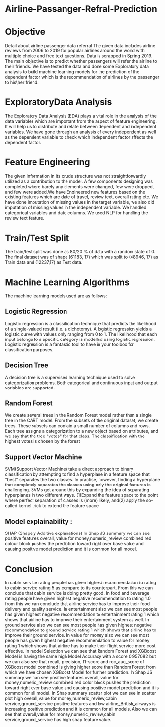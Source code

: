 # Airline-Passanger-Refral-Prediction

# Objective
Detail about airline passenger data referral The given data includes airline reviews from 2006 to 2019 for popular airlines around the world with multiple choice and free text questions. Data is scrapped in Spring 2019. The main objective is to predict whether passengers will refer the airline to their friends. We have tested the data and done some Exploratory data analysis to build machine learning models for the prediction of the dependent factor which is the recommendation of airlines by the passenger to his\her friend.

# ExploratoryData Analysis
The Exploratory Data Analysis (EDA) plays a vital role in the analysis of the data variables which are important from the aspect of feature engineering. It will help us to distribute and relate between dependent and independent variables. We have gone through an analysis of every independent as well as the dependent variable to check which independent factor affects the dependent factor.

# Feature Engineering
The given information in its crude structure was not straightforwardly utilized as a contribution to the model. A few components designing was completed where barely any elements were changed, few were dropped, and few were added.We have Engineered new features based on the existing features which are date of travel, review text, overall rating etc. We have done imputation of missing values in the target variable, we also did imputation of missing values in the independent variable. We handled categorical variables and date columns. We used NLP for handling the review text feature.

# Train/Test Split
The train/test split was done as 80/20 % of data with a random state of 0. The final dataset was of shape (61183, 17) which was split to (48946, 17) as Train data and (12237,17) as Test data.

# Machine Learning Algorithms
The machine learning models used are as follows:

## Logistic Regression
Logistic regression is a classification technique that predicts the likelihood of a single-valued result (i.e. a dichotomy). A logistic regression yields a logistic curve with values only ranging from 0 to 1. The likelihood that each input belongs to a specific category is modelled using logistic regression. Logistic regression is a fantastic tool to have in your toolbox for classification purposes.

## Decision Tree
A decision tree is a supervised learning technique used to solve categorization problems. Both categorical and continuous input and output variables are supported.

## Random Forest
We create several trees in the Random Forest model rather than a single tree in the CART model. From the subsets of the original dataset, we create trees. These subsets can contain a small number of columns and rows. Each tree assigns a categorization to a new object based on attributes, and we say that the tree "votes" for that class. The classification with the highest votes is chosen by the forest

## Support Vector Machine
SVM(Support Vector Machine) take a direct approach to binary classification by attempting to find a hyperplane in a feature space that "best" separates the two classes. In practise, however, finding a hyperplane that completely separates the classes using only the original features is challenging. SVMs get around this by expanding the idea of separating hyperplanes in two different ways. (1)Expand the feature space to the point where perfect separation of classes is (more) likely, and(2) apply the so-called kernel trick to extend the feature space.

## Model explainability :
SHAP (Shapely Additive explanations)
In Shap JS summary we can see positive features overall, value for money,numeric_review combined red colour block pushes the prediction toward right over base value and causing positive model prediction and it is common for all model.

# Conclusion
In cabin service rating people has given highest recommendation to rating to cabin service rating 5 as compare to its counterpart. From this we can conclude that cabin service is doing pretty good. In food and beverage rating people have given highest negative recommendation to rating 1.0 from this we can conclude that airline service has to improve their food delivery and quality service. In entertainment also we can see most people has given highest negative recommendation to entertainment rating 1 which shows that airline has to improve their entertainment system as well. In ground service also we can see most people has given highest negative recommendation to ground service rating 1 which shows that airline has to improve their ground service. In value for money also we can see most people has given highest negative recommendation to value for money rating 1 which shows that airline has to make their flight service more cost effective. In model Selection we can see that Random Forest and XGBoost Model is having the same high Model Accuracy with a score 0.957082 but we can also see that recall, precision, f1-score and roc_auc_score of XGBoost model combined is giving higher score than Random Forest from which we have chosen XGBoost Model for further prediction. In Shap JS summary we can see positive features overall, value for money,numeric_review combined red color block pushes the prediction toward right over base value and causing positive model prediction and it is common for all model. In Shap summary scatter plot we can see in scatter plot high overall,value for money,numeric_review,cabin service,ground_service positive features and low airline_British_airways is increasing positive prediction and it is common for all models. Also we can see that overall,value for money,numeric_review,cabin service,ground_service has high shap feature value.
